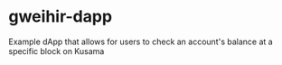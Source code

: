 # gweihir-dapp

Example dApp that allows for users to check an account's balance at a specific block on Kusama
